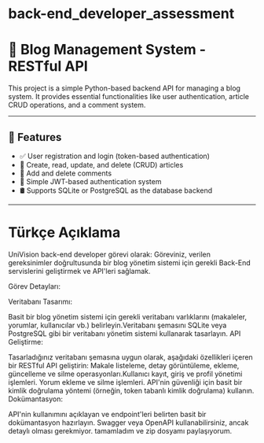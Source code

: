 # back-end_developer_assessment

# 📝 Blog Management System - RESTful API

This project is a simple Python-based backend API for managing a blog system. It provides essential functionalities like user authentication, article CRUD operations, and a comment system.

---

## 🚀 Features

- ✅ User registration and login (token-based authentication)
- 📄 Create, read, update, and delete (CRUD) articles
- 💬 Add and delete comments
- 🔐 Simple JWT-based authentication system
- 🛢️ Supports SQLite or PostgreSQL as the database backend

---

# Türkçe Açıklama
UniVision back-end developer görevi olarak:
Göreviniz, verilen gereksinimler doğrultusunda bir blog yönetim sistemi için gerekli Back-End servislerini geliştirmek ve API'leri sağlamak.

Görev Detayları:

Veritabanı Tasarımı:

Basit bir blog yönetim sistemi için gerekli veritabanı varlıklarını (makaleler, yorumlar, kullanıcılar vb.) belirleyin.Veritabanı şemasını SQLite veya PostgreSQL gibi bir veritabanı yönetim sistemi kullanarak tasarlayın.
API Geliştirme:

Tasarladığınız veritabanı şemasına uygun olarak, aşağıdaki özellikleri içeren bir RESTful API geliştirin: Makale listeleme, detay görüntüleme, ekleme, güncelleme ve silme operasyonları.Kullanıcı kayıt, giriş ve profil yönetimi işlemleri. Yorum ekleme ve silme işlemleri. API'nin güvenliği için basit bir kimlik doğrulama yöntemi (örneğin, token tabanlı kimlik doğrulama) kullanın.
Dokümantasyon:

API'nin kullanımını açıklayan ve endpoint'leri belirten basit bir dokümantasyon hazırlayın. Swagger veya OpenAPI kullanabilirsiniz, ancak detaylı olması gerekmiyor.
tamamladım ve zip dosyamı paylaşıyorum.

